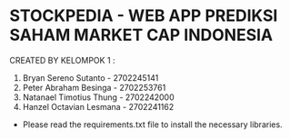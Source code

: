 STOCKPEDIA - WEB APP PREDIKSI SAHAM MARKET CAP INDONESIA
========================================================

CREATED BY KELOMPOK 1 :
1. Bryan Sereno Sutanto    - 2702245141
2. Peter Abraham Besinga   - 2702253761
3. Natanael Timotius Thung - 2702242000
4. Hanzel Octavian Lesmana - 2702241162

- Please read the requirements.txt file to install the necessary libraries.